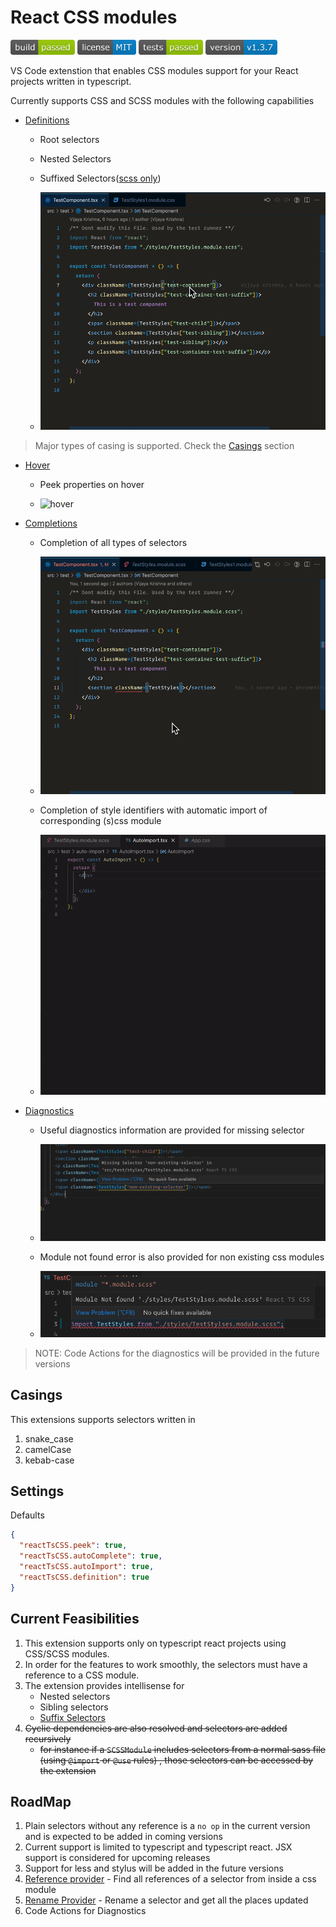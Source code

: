 # React CSS modules

<img height="24"  src="images/build.png" /> <img src="images/license.png" height="24" /> <img src="images/tests.png" height="24" />
<img height="24" src="images/version.png" />

VS Code extenstion that enables  CSS modules support for your React projects written in typescript.

Currently supports CSS and SCSS modules with the following capabilities

- [Definitions](https://code.visualstudio.com/api/references/vscode-api#DefinitionProvider)

  - Root selectors
  - Nested Selectors
  - Suffixed Selectors([scss only](https://sass-lang.com/documentation/style-rules/parent-selector#adding-suffixes))
  
  - <img src='./assets/definitions.gif' alt="definitions" />
> Major  types of casing is supported. Check the [Casings](#casings) section
- [Hover](https://code.visualstudio.com/api/references/vscode-api#HoverProvider)

  - Peek properties on hover

  - <img src='./assets/hover.gif' alt="hover" />

- [Completions](https://code.visualstudio.com/api/references/vscode-api#HoverProvider)

  - Completion of all types of selectors
  
  - <img src='./assets/autocomplete.gif' alt="completions" />
  
  - Completion of style identifiers with automatic import of corresponding (s)css module

  - <img src='./assets/auto-import.gif' alt="auto-import-on-completions" />

- [Diagnostics](https://microsoft.github.io/language-server-protocol/specifications/lsp/3.17/specification/#diagnostic)
  - Useful diagnostics information are provided for missing selector
  - <img src="./assets/missing-selector.png" alt="missing-selector-warning" />
  
  - Module not found error is also provided for non existing css modules
  - <img src="./assets/missing-module.png" alt="missing-module" />
> NOTE: Code Actions for the diagnostics will be provided in the future versions
## Casings 
This extensions supports selectors written in 
1. snake_case
2. camelCase 
3. kebab-case

## Settings

Defaults

```json
{
  "reactTsCSS.peek": true,
  "reactTsCSS.autoComplete": true,
  "reactTsCSS.autoImport": true,
  "reactTsCSS.definition": true
}
```

## Current Feasibilities

1. This extension supports only on typescript react projects using CSS/SCSS modules.
2. In order for the features to work smoothly, the selectors must have a reference to a CSS module.
3. The extension provides intellisense  for
   - Nested selectors
   - Sibling selectors
   - [Suffix Selectors](https://sass-lang.com/documentation/style-rules/parent-selector#adding-suffixes)
4. ~~Cyclic dependencies are also resolved and selectors are added recursively~~
   - ~~for instance if a `SCSSModule` includes selectors from a normal sass file (using `@import` or `@use` rules) , those selectors can be accessed by the extension~~

## RoadMap

1. Plain selectors without any reference is a `no op` in the current version and is expected to be added in coming versions
2. Current support is limited to typescript and typescript react. JSX support is considered for upcoming releases
3. Support for less and stylus will be added in the future versions
4. [Reference provider](https://code.visualstudio.com/api/references/vscode-api#ReferenceProvider) - Find all references of a selector from inside a css module
5. [Rename Provider](https://code.visualstudio.com/api/references/vscode-api#RenameProvider) - Rename a selector and get all the places updated
6. Code Actions for Diagnostics

